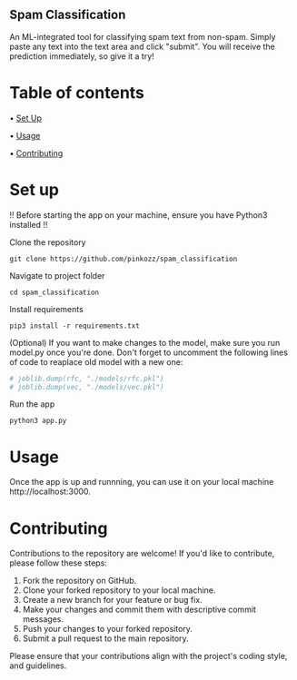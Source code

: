 ## Spam Classification
An ML-integrated tool for classifying spam text from non-spam. Simply paste any text into the text area and click "submit". You will receive the prediction immediately, so give it a try!

# Table of contents
• [Set Up](https://github.com/pinkozz/spam_classification#installation)

• [Usage](https://github.com/pinkozz/spam_classification#usage)

• [Contributing](https://github.com/pinkozz/spam_classification#contributing)


# Set up

!! Before starting the app on your machine, ensure you have Python3 installed !!

Clone the repository
```shell
git clone https://github.com/pinkozz/spam_classification
```

Navigate to project folder
```shell
cd spam_classification
```

Install requirements
```shell
pip3 install -r requirements.txt
```

(Optional) If you want to make changes to the model, make sure you run model.py once you're done. Don't forget to uncomment the following lines of code to reaplace old model with a new one:
```py
# joblib.dump(rfc, "./models/rfc.pkl")
# joblib.dump(vec, "./models/vec.pkl")
```

Run the app
```shell
python3 app.py
```

# Usage
Once the app is up and runnning, you can use it on your local machine http://localhost:3000.


# Contributing
Contributions to the repository are welcome! If you'd like to contribute, please follow these steps:

1. Fork the repository on GitHub.
2. Clone your forked repository to your local machine.
3. Create a new branch for your feature or bug fix.
4. Make your changes and commit them with descriptive commit messages.
5. Push your changes to your forked repository.
6. Submit a pull request to the main repository.

Please ensure that your contributions align with the project's coding style, and guidelines.